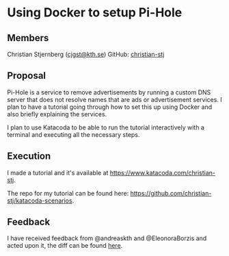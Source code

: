 # Using Docker to setup Pi-Hole

## Members
Christian Stjernberg (cjgst@kth.se)
GitHub: [christian-stj](https://github.com/christian-stj)


## Proposal

Pi-Hole is a service to remove advertisements by running a custom DNS server that does not resolve names that are ads or advertisement services. I plan to have a tutorial going through how to set this up using Docker and also briefly explaining the services.

I plan to use Katacoda to be able to run the tutorial interactively with a terminal and executing all the necessary steps.

## Execution

I made a tutorial and it's available at https://www.katacoda.com/christian-stj.

The repo for my tutorial can be found here: https://github.com/christian-stj/katacoda-scenarios.

## Feedback

I have received feedback from @andreaskth and @EleonoraBorzis and acted upon it, the diff can be found [here](https://github.com/christian-stj/katacoda-scenarios/commit/992a247b6f5e7350c4b5c3a9fcc1b1e98f19de04).
